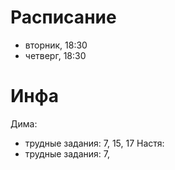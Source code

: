 # Расписание
- вторник, 18:30
- четверг, 18:30
# Инфа
Дима:
- трудные задания: 7, 15, 17 
Настя:
- трудные задания: 7,